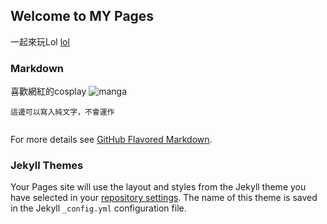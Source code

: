 ## Welcome to MY Pages

一起來玩Lol [lol](https://www.youtube.com/watch?v=ZmpOw4OxvQI) 

### Markdown

喜歡網紅的cosplay
![manga](https://66.media.tumblr.com/ae0a0db933eb6cb725737d1a1dca5a21/tumblr_pm14uaOkBB1y55bcyo1_500.jpg)

```
這邊可以寫入純文字，不會運作


```

For more details see [GitHub Flavored Markdown](https://guides.github.com/features/mastering-markdown/).

### Jekyll Themes

Your Pages site will use the layout and styles from the Jekyll theme you have selected in your [repository settings](https://github.com/orzorzorzxx/work/settings). The name of this theme is saved in the Jekyll `_config.yml` configuration file.


